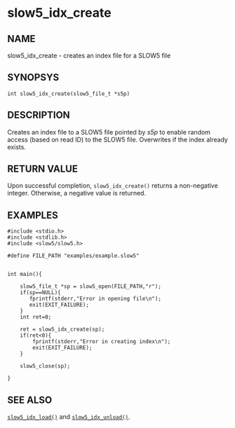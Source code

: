 # slow5_idx_create

## NAME
slow5_idx_create - creates an index file for a SLOW5 file

## SYNOPSYS
`int slow5_idx_create(slow5_file_t *s5p)`

## DESCRIPTION
Creates an index file to a SLOW5 file pointed by *s5p* to enable random access (based on read ID) to the SLOW5 file.  Overwrites if the index already exists.

## RETURN VALUE
Upon successful completion, `slow5_idx_create()` returns a non-negative integer. Otherwise, a negative value is returned.



## EXAMPLES

```
#include <stdio.h>
#include <stdlib.h>
#include <slow5/slow5.h>

#define FILE_PATH "examples/example.slow5"


int main(){

    slow5_file_t *sp = slow5_open(FILE_PATH,"r");
    if(sp==NULL){
       fprintf(stderr,"Error in opening file\n");
       exit(EXIT_FAILURE);
    }
    int ret=0;

    ret = slow5_idx_create(sp);
    if(ret<0){
        fprintf(stderr,"Error in creating index\n");
        exit(EXIT_FAILURE);
    }

    slow5_close(sp);

}
```

## SEE ALSO
[`slow5_idx_load()`](slow5_idx_load.md) and [`slow5_idx_unload()`](slow5_idx_unload.md).

